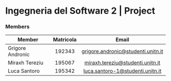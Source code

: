 # Ingegneria del Software 2 | Project

### Members

| Member        | Matricola           | Email  |
| ------------- |:-------------:| :-----:|
| Grigore Andronic      | 192343 | grigore.andronic@studenti.unitn.it |
| Miraxh Tereziu        | 195067 | miraxh.tereziu@studenti.unitn.it   |
| Luca Santoro          | 195342 | luca.santoro-1@studenti.unitn.it   |

